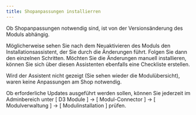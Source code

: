 ```yaml
---
title: Shopanpassungen installierren
---
```


Ob Shopanpassungen notwendig sind, ist von der Versionsänderung des Moduls abhängig.
  
Möglicherweise sehen Sie nach dem Neuaktivieren des Moduls den Installationsassistent, der Sie durch die Änderungen führt. Folgen Sie dann den einzelnen Schritten. Möchten Sie die Änderungen manuell installieren, können Sie sich über diesen Assistenten ebenfalls eine Checkliste erstellen.
 
Wird der Assistent nicht gezeigt (Sie sehen wieder die Modulübersicht), waren keine Anpassungen am Shop notwendig.
  
Ob erforderliche Updates ausgeführt werden sollen, können Sie jederzeit im Adminbereich unter [ D3 Module ] -> [ Modul-Connector ] -> [ Modulverwaltung ] -> [ Modulinstallation ] prüfen.